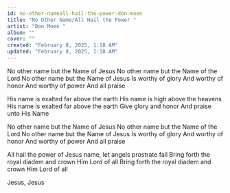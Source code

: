 ```yaml
---
id: no-other-nameall-hail-the-power-don-moen
title: "No Other Name/All Hail the Power "
artist: "Don Moen "
album: ""
cover: ""
created: "February 8, 2025, 1:18 AM"
updated: "February 8, 2025, 1:18 AM"
---
```


No other name but the Name of Jesus
No other name but the Name of the Lord
No other name but the Name of Jesus
Is worthy of glory
And worthy of honor
And worthy of power
And all praise

His name is exalted far above the earth
His name is high above the heavens
His name is exalted far above the earth
Give glory and honor
And praise unto His Name

No other name but the Name of Jesus
No other name but the Name of the Lord
No other name but the Name of Jesus
Is worthy of glory
And worthy of honor
And worthy of power
And all praise

All hail the power of Jesus name, let angels prostrate fall
Bring forth the royal diadem and crown Him Lord of all
Bring forth the royal diadem and crown Him Lord of all

Jesus, Jesus 